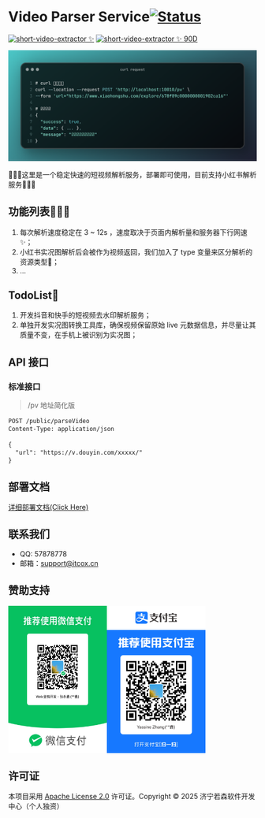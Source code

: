 # Video Parser Service[![Status](https://status.itcox.cn/badge/sve-api/dot?animate=ping&t=1743490343t=1746058539t=1745885636t=1745712905t=1745540048t=1745367231t=1745194481t=1745021601t=1744848833t=1744676042t=1744632287t=1744589540t=1744545850t=1744504566t=1744459435t=1744416673t=1744373059t=1744330291t=1744286695t=1744243885t=1744200277t=1744178505t=1744157023t=1744135283t=1744113702t=1744092101t=1744070610t=1744048891t=1744027310t=1744005697t=1743984215t=1743962488t=1743940892t=1743919295t=1743897841t=1743876093t=1743854502t=1743832892t=1743811411t=1743789690t=1743768109t=1743746499t=1743725086t=1743714094t=1743703305t=1743692505t=1743681716t=1743670903t=1743660108t=1743650016t=1743638673t=1743627685t=1743616909t=1743606101t=1743595316t=1743584508t=1743573723t=1743563637t=1743552290t=1743541292t=1743530499t=1743519719t=1743508933)](https://status.itcox.cn)

[![short-video-extractor ✨](https://status.itcox.cn/badge/sve-api/status?labelColor=&color=&style=for-the-badge&label=short-video-extractor%20%E2%9C%A8&t=1743490343t=1746058539t=1745885636t=1745712905t=1745540048t=1745367231t=1745194481t=1745021601t=1744848833t=1744676042t=1744632287t=1744589540t=1744545850t=1744504566t=1744459435t=1744416673t=1744373059t=1744330291t=1744286695t=1744243885t=1744200277t=1744178505t=1744157023t=1744135283t=1744113702t=1744092101t=1744070610t=1744048891t=1744027310t=1744005697t=1743984215t=1743962488t=1743940892t=1743919295t=1743897841t=1743876093t=1743854502t=1743832892t=1743811411t=1743789690t=1743768109t=1743746499t=1743725086t=1743714094t=1743703305t=1743692505t=1743681716t=1743670903t=1743660108t=1743650016t=1743638673t=1743627685t=1743616909t=1743606101t=1743595316t=1743584508t=1743573723t=1743563637t=1743552290t=1743541292t=1743530499t=1743519719t=1743508933)](https://status.itcox.cn)
[![short-video-extractor ✨ 90D](https://status.itcox.cn/badge/sve-api/uptime?labelColor=333&color=7a44dc&style=for-the-badge&label=short-video-extractor%20%E2%9C%A8&sinceLast=7776000&hideDuration=false&t=1743490343t=1746058539t=1745885636t=1745712905t=1745540048t=1745367231t=1745194481t=1745021601t=1744848833t=1744676042t=1744632287t=1744589540t=1744545850t=1744504566t=1744459435t=1744416673t=1744373059t=1744330291t=1744286695t=1744243885t=1744200277t=1744178505t=1744157023t=1744135283t=1744113702t=1744092101t=1744070610t=1744048891t=1744027310t=1744005697t=1743984215t=1743962488t=1743940892t=1743919295t=1743897841t=1743876093t=1743854502t=1743832892t=1743811411t=1743789690t=1743768109t=1743746499t=1743725086t=1743714094t=1743703305t=1743692505t=1743681716t=1743670903t=1743660108t=1743650016t=1743638673t=1743627685t=1743616909t=1743606101t=1743595316t=1743584508t=1743573723t=1743563637t=1743552290t=1743541292t=1743530499t=1743519719t=1743508933)](https://status.itcox.cn)

![](./docs/images/screenshot.png)


🚧🚧🚧这里是一个稳定快速的短视频解析服务，部署即可使用，目前支持小红书解析服务🚧🚧🚧

## 功能列表🎉🎉🎉
1.  每次解析速度稳定在 3 ~ 12s ，速度取决于页面内解析量和服务器下行网速✨；
2.  小红书实况图解析后会被作为视频返回，我们加入了 type 变量来区分解析的资源类型🎉；
3. ...

## TodoList📍
1. 开发抖音和快手的短视频去水印解析服务；
2. 单独开发实况图转换工具库，确保视频保留原始 live 元数据信息，并尽量让其质量不变，在手机上被识别为实况图；


## API 接口

### 标准接口

> /pv 地址简化版

```http
POST /public/parseVideo
Content-Type: application/json

{
  "url": "https://v.douyin.com/xxxxx/"
}
```

## 部署文档

[详细部署文档(Click Here)](./docs/DEPLOYMENT.md)

## 联系我们

- QQ: 57878778
- 邮箱：support@itcox.cn

## 赞助支持

<p style="display: flex;">
    <img src="./docs/images/wechat-pay.png" alt="赞助码" width="200">
    <img src="./docs/images/alipay.png" alt="赞助码" width="200">
</p>


## 许可证

本项目采用 [Apache License 2.0](LICENSE) 许可证。Copyright © 2025 济宁若森软件开发中心（个人独资）

